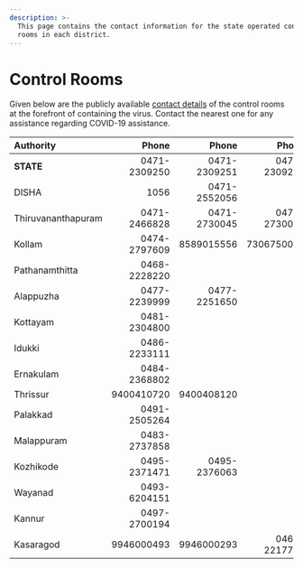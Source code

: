 ```yaml
---
description: >-
  This page contains the contact information for the state operated control
  rooms in each district.
---
```


# Control Rooms

Given below are the publicly available [contact details](http://dhs.kerala.gov.in/pdf2020/cont_09032020.pdf) of the control rooms at the forefront of containing the virus. Contact the nearest one for any assistance regarding COVID-19 assistance.

| Authority | Phone | Phone | Phone |
| :--- | ---: | ---: | ---: |
| **STATE** | 0471-2309250  | 0471-2309251  | 0471-2309252 |
| DISHA | 1056  | 0471-2552056 |  |
| Thiruvananthapuram  | 0471-2466828  | 0471-2730045  | 0471-2730067 |
| Kollam | 0474-2797609 | 8589015556 | 7306750040 |
| Pathanamthitta | 0468-2228220 |  |  |
| Alappuzha | 0477-2239999 | 0477-2251650 |  |
| Kottayam | 0481-2304800 |  |  |
| Idukki | 0486-2233111 |  |  |
| Ernakulam | 0484-2368802 |  |  |
| Thrissur | 9400410720 |  9400408120 |  |
| Palakkad  |     0491-2505264 |  |  |
| Malappuram |   0483-2737858 |  |  |
|  Kozhikode |   0495-2371471 | 0495-2376063 |  |
| Wayanad |  0493-6204151 |  |  |
| Kannur |  0497-2700194 |  |  |
| Kasaragod | 9946000493 |  9946000293 | 0467-2217777 |

                  

